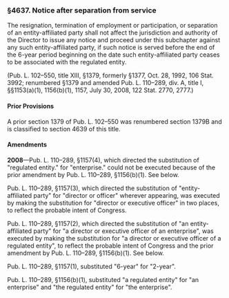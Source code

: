 ### §4637. Notice after separation from service ###

The resignation, termination of employment or participation, or separation of an entity-affiliated party shall not affect the jurisdiction and authority of the Director to issue any notice and proceed under this subchapter against any such entity-affiliated party, if such notice is served before the end of the 6-year period beginning on the date such entity-affiliated party ceases to be associated with the regulated entity.

(Pub. L. 102–550, title XIII, §1379, formerly §1377, Oct. 28, 1992, 106 Stat. 3992; renumbered §1379 and amended Pub. L. 110–289, div. A, title I, §§1153(a)(1), 1156(b)(1), 1157, July 30, 2008, 122 Stat. 2770, 2777.)

#### Prior Provisions ####

A prior section 1379 of Pub. L. 102–550 was renumbered section 1379B and is classified to section 4639 of this title.

#### Amendments ####

**2008**—Pub. L. 110–289, §1157(4), which directed the substitution of "regulated entity." for "enterprise." could not be executed because of the prior amendment by Pub. L. 110–289, §1156(b)(1). See below.

Pub. L. 110–289, §1157(3), which directed the substitution of "entity-affiliated party" for "director or officer" wherever appearing, was executed by making the substitution for "director or executive officer" in two places, to reflect the probable intent of Congress.

Pub. L. 110–289, §1157(2), which directed the substitution of "an entity-affiliated party" for "a director or executive officer of an enterprise", was executed by making the substitution for "a director or executive officer of a regulated entity", to reflect the probable intent of Congress and the prior amendment by Pub. L. 110–289, §1156(b)(1). See below.

Pub. L. 110–289, §1157(1), substituted "6-year" for "2-year".

Pub. L. 110–289, §1156(b)(1), substituted "a regulated entity" for "an enterprise" and "the regulated entity" for "the enterprise".